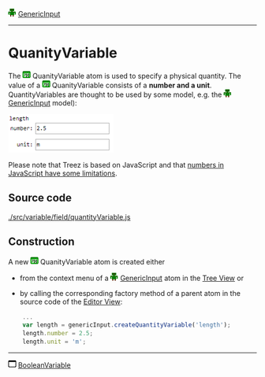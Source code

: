 ![](../../../../icons/genericInput.png) [GenericInput](../../model/genericInput/genericInput.md)

----

# QuanityVariable

The ![](../../../../icons/quantityVariable.png) QuanityVariable atom is used to specify a physical quantity. The value of a ![](../../../../icons/quantityVariable.png) QuanityVariable consists of a **number and a unit**. QuantityVariables are thought to be used by some model, e.g. the ![](../../../../icons/genericInput.png) [GenericInput](../../model/genericInput/genericInput.md) model):

![](../../../images/quantity_variable.png)

Please note that Treez is based on JavaScript and that [numbers in JavaScript have some limitations](http://www.javascripter.net/faq/accuracy.htm). 

## Source code

[./src/variable/field/quantityVariable.js](../../../../src/variable/field/quantityVariable.js)

## Construction

A new ![](../../../../icons/quantityVariable.png) QuanityVariable atom is created either 

* from the context menu of a ![](../../../../icons/genericInput.png) [GenericInput](../../model/genericInput/genericInput.md) atom in the [Tree View](../../../views/treeView.md) or 

* by calling the corresponding factory method of a parent atom in the source code of the [Editor View](../../../views/editorView.md):	

```javascript
    ...
    var length = genericInput.createQuantityVariable('length');
    length.number = 2.5;
    length.unit = 'm';
```

----
![BooleanVariable](../../../../icons/booleanVariable.png) [BooleanVariable](./booleanVariable.md)
